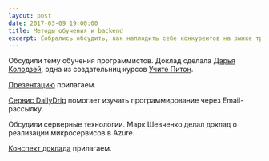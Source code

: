 ```yaml
---
layout: post
date: 2017-03-09 19:00:00
title: Методы обучения и backend
excerpt: Собрались обсудить, как наплодить себе конкурентов на рынке труда.
---
```


Обсудили тему обучения программистов. Доклад сделала [Дарья Колодзей](https://vk.com/d.kolodzey), одна из создательниц курсов [Учите Питон](http://pythontutor.ru/).

[Презентацию](https://docs.google.com/presentation/d/1XDoHM7zUTu2z6xoiiN_y2y7Fjml0Z7fYWaWE2Pm3ZP4/) прилагаем.

[Сервис DailyDrip](https://www.dailydrip.com/) помогает изучать программирование через Email-рассылку.

Обсудили серверные технологии. Марк Шевченко делал доклад о реализации микросервисов в Azure.

[Конспект доклада](https://docs.google.com/document/d/1SEoK-1oiEI4wNmw3uWBMUxSjMh6VxnQ7v-zfngbRCi8/) прилагаем.
